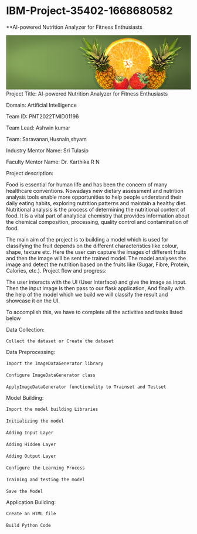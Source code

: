 # IBM-Project-35402-1668680582
**AI-powered Nutrition Analyzer for Fitness Enthusiasts

![images](https://github.com/ashwinmuthu303/pics/blob/main/README%20IMAGE.png)
Project Title: AI-powered Nutrition Analyzer for Fitness Enthusiasts

Domain: Artificial Intelligence

Team ID: PNT2022TMID01196

Team Lead: Ashwin kumar

Team: Saravanan,Husnain,shyam

Industry Mentor Name: Sri Tulasip

Faculty Mentor Name: Dr. Karthika R N

Project description:

Food is essential for human life and has been the concern of many healthcare conventions. Nowadays new dietary assessment and nutrition analysis tools enable more opportunities to help people understand their daily eating habits, exploring nutrition patterns and maintain a healthy diet. Nutritional analysis is the process of determining the nutritional content of food. It is a vital part of analytical chemistry that provides information about the chemical composition, processing, quality control and contamination of food.

The main aim of the project is to building a model which is used for classifying the fruit depends on the different characteristics like colour, shape, texture etc. Here the user can capture the images of different fruits and then the image will be sent the trained model. The model analyses the image and detect the nutrition based on the fruits like (Sugar, Fibre, Protein, Calories, etc.).
Project flow and progress:

The user interacts with the UI (User Interface) and give the image as input. Then the input image is then pass to our flask application, And finally with the help of the model which we build we will classify the result and showcase it on the UI.

To accomplish this, we have to complete all the activities and tasks listed below

Data Collection:

    Collect the dataset or Create the dataset

Data Preprocessing:

    Import the ImageDataGenerator library

    Configure ImageDataGenerator class

    ApplyImageDataGenerator functionality to Trainset and Testset

Model Building:

    Import the model building Libraries

    Initializing the model

    Adding Input Layer

    Adding Hidden Layer

    Adding Output Layer

    Configure the Learning Process

    Training and testing the model

    Save the Model

Application Building:

    Create an HTML file

    Build Python Code
